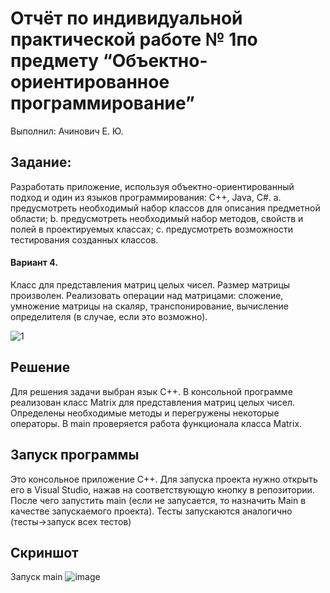 # Отчёт по индивидуальной практической работе № 1по предмету “Объектно-ориентированное программирование”

Выполнил: Ачинович Е. Ю.


## Задание:
Разработать приложение, используя объектно-ориентированный подход и один из языков программирования: C++, Java, C#.
a. предусмотреть необходимый набор классов для описания
предметной области;
b. предусмотреть необходимый набор методов, свойств и полей в
проектируемых классах;
c. предусмотреть возможности тестирования созданных классов. 

#### Вариант 4.
 Класс для представления матриц целых чисел. Размер матрицы произволен. Реализовать операции над матрицами: сложение, умножение матрицы на скаляр, транспонирование, вычисление определителя (в случае, если это возможно).
 
![1](https://user-images.githubusercontent.com/75760235/212567212-7b686132-3f4f-4027-819f-6285ab4f73ab.png)


## Решение
Для решения задачи выбран язык С++. 
В консольной программе реализован класс Matrix для представления матриц целых чисел. Определены необходимые методы и перегружены некоторые операторы. В main проверяется работа функционала класса Matrix.




## Запуск программы
Это консольное приложение C++. Для запуска проекта нужно открыть его в Visual Studio, нажав на соответствующую кнопку в репозитории. После чего запустить main (если не запусается, то назначить Main в качестве запускаемого проекта). Тесты запускаются аналогично (тесты->запуск всех тестов)

## Скриншот
Запуск main
![image](https://user-images.githubusercontent.com/75760235/212567228-dfcc04b9-3007-4a52-88d6-86967c33e318.png)
